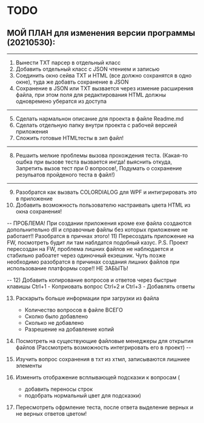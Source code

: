 ﻿
# TODO

## МОЙ ПЛАН для изменения версии программы (20210530):

---
1) Вынести ТХТ парсер в отдельный класс
2) Добавить отдельный класс с JSON чтением и записью
3) Соединить окно сейва TXT и HTML (все должно сохранятся в одно окне), туда же добавть сохранение в JSON
4) Сохранение в JSON или TXT вызвается через измение расширения файла, при этом поля для 
редактирования HTML должны одновремено убератся из доступа
---
5) Сделать нармальнон описание для проекта в файле Readme.md
6) Сделать отдельную папку внутри проекта с рабочей версией приложения
7) Сложить готовые HTMLтесты в зип файл!
---
8) Решаить мелкие проблемы вызова прохождения теста. 
(Какая-то ошбка при вызове теста вызвается ингда! выяснить откуда, 
Запретить вызов тест при 0 вопросов!, 
Подумать о сохранение резульатов пройденого теста в файл!)
---
9) Разобратся как вызвать COLORDIALOG для WPF и интигрировать это в приложение
10) Добавить возможность пользователю настраивать цвета HTML из окна сохранения!

--
ПРОБЛЕМА! При создании приложения кроме exe файла создаются допольнительно dll и справочные файлы 
без которых приложение не работает!! Разобратся в причнах этого!
11) Пересоздать приложение на FW, посмотреть будит ли там наблдатся подобный казус.
P.S. Проект пересоздан на FW, проблема лишних файлов не наблюдается и стабильно рабоатет через одиночный екзешник.
Чуть позже необходимо разобратся в причинах создания лишних файлов при использование платформы соре!! НЕ ЗАБЫТЬ!

--
12) Добавить копирование вопросов и ответов через быстрые клавишы
Ctrl+1 - Коприовать вопрос
Ctrl+2 и Ctrl+3 - Добавлять ответы

13) Раскарыть больше информации при загрузки из файла
	- Количество вопросов в файле ВСЕГО
	- Сколко было добавлено
	- Сколько не добавлено
	- Разрешение на добавление копий

14) Посмотреть на существующие файловые менеджеры для открытия файлов
(Рассмотреть возможность интегрировать его в проект)
--
15) Изучить вопрос сохранения в тхт из хтмл, записываются лишниее элементы
16) Изменить отображение всплывающей подсказки к вопросам (
	- добавить переносы строк
	- подобрать нормальный цвет для подсказки)

17) Пересмотреть офрмление теста, после ответа выделение верных и не верных ответов цветом!
